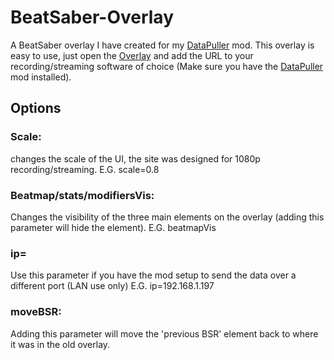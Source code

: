 # BeatSaber-Overlay
A BeatSaber overlay I have created for my [DataPuller](https://github.com/kOFReadie/DataPuller/releases) mod.
This overlay is easy to use, just open the [Overlay](https://kofreadie.github.io/BeatSaber-Overlay/) and add the URL to your recording/streaming software of choice (Make sure you have the [DataPuller](https://github.com/kOFReadie/DataPuller/releases) mod installed).

## Options
### Scale:
changes the scale of the UI, the site was designed for 1080p recording/streaming.
E.G. scale=0.8

### Beatmap/stats/modifiersVis:
Changes the visibility of the three main elements on the overlay (adding this parameter will hide the element).
E.G. beatmapVis

### ip=
Use this parameter if you have the mod setup to send the data over a different port (LAN use only)
E.G. ip=192.168.1.197

### moveBSR:
Adding this parameter will move the 'previous BSR' element back to where it was in the old overlay.
